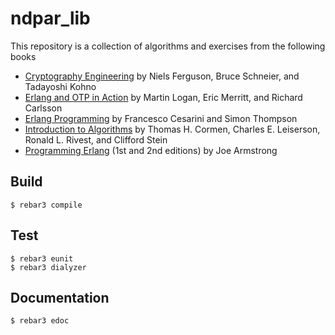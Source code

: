 ndpar_lib
=====

This repository is a collection of algorithms and exercises from the following books

- [Cryptography Engineering](https://www.schneier.com/books/cryptography_engineering/) by Niels Ferguson, Bruce Schneier, and Tadayoshi Kohno
- [Erlang and OTP in Action](https://www.manning.com/books/erlang-and-otp-in-action) by Martin Logan, Eric Merritt, and Richard Carlsson
- [Erlang Programming](http://shop.oreilly.com/product/9780596518189.do) by Francesco Cesarini and Simon Thompson
- [Introduction to Algorithms](https://mitpress.mit.edu/books/introduction-algorithms) by Thomas H. Cormen, Charles E. Leiserson, Ronald L. Rivest, and Clifford Stein
- [Programming Erlang](https://pragprog.com/book/jaerlang2/programming-erlang) (1st and 2nd editions) by Joe Armstrong

Build
-----

    $ rebar3 compile

Test
-----

    $ rebar3 eunit
    $ rebar3 dialyzer

Documentation
-----

    $ rebar3 edoc
